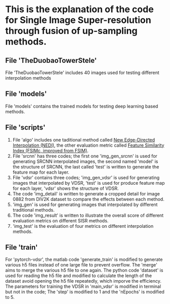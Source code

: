 # This is the explanation of the code for Single Image Super-resolution through fusion of up-sampling methods.
## File 'TheDuobaoTowerStele'
File 'TheDuobaoTowerStele' includes 40 images used for testing different interpolation methods

## File 'models'
File 'models' contains the trained models for testing deep learning based methods.

## File 'scripts'
1. File 'algo' includes one taditional method called [New Edge-Directed Interpolation (NEDI)](https://github.com/Kirstihly/Edge-Directed_Interpolation.git), the other evaluation metric called [Feature Similarity Index (FSIMc, improved from FSIM)](https://github.com/mikhailiuk/pytorch-fsim.git).
2. File 'srcnn' has three codes; the first one 'img_gen_srcnn' is used for generating SRCNN interpolated images, the second named 'model' is the structure of SRCNN, the last called 'test' is written to generate the feature map for each layer.
3. File 'vdsr' contains three codes; 'img_gen_vdsr' is used for generating images that interpolated by VDSR, 'test' is used for produce feature map for each layer, 'vdsr' shows the structure of VDSR.
4. The code 'img_detail' is written to generate a cropped detail for image 0882 from DIV2K dataset to compare the effects between each method.
5. 'img_gen' is used for generating images that interpolated by different traditional methods.
6. The code 'img_result' is written to illustrate the overall score of different evaluation metrics on different SISR methods.
7. 'img_test' is the evaluation of four metrics on different interpolation methods.

## File 'train'

For 'pytorch-vdsr', the matlab code 'generate_train' is modified to generate various h5 files instead of one large file to prevent overflow. The 'merge' aims to merge the various h5 file to one again. The python code 'dataset' is used for reading the h5 file and modified to calculate the length of the dataset avoid opening the h5 file repeatedly, which imporve the efficiency. The parameters for training the VDSR in 'main_vdsr' is modified in terminal but not in the code; The 'step' is modified to 1 and the 'nEpochs' is modified to 5.  